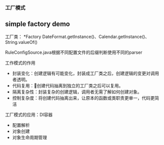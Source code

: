 ### 工厂模式

## simple factory demo
工厂类：
*Factory
DateFormat.getInstance()、Calendar.getInstance()、String.valueOf()

RuleConfigSource.java根据不同配置文件的后缀判断使用不同的parser


工作模式的作用
- 封装变化：创建逻辑有可能变化，封装成工厂类之后，创建逻辑的变更对调用者透明。
- 代码复用：创建代码抽离到独立的工厂类之后可以复用。
- 隔离复杂性：封装复杂的创建逻辑，调用者无需了解如何创建对象。
- 控制复杂度：将创建代码抽离出来，让原本的函数或类职责更单一，代码更简洁



工厂模式的应用：DI容器

- 配置解析
- 对象创建
- 对象生命周期管理